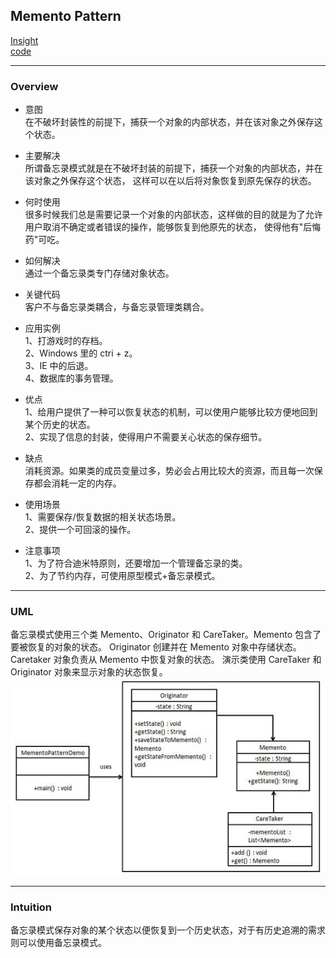 ## Memento Pattern
[Insight](https://www.runoob.com/design-pattern/memento-pattern.html)  
[code](https://github.com/wan-h/BrainpowerCode/blob/master/DesignPatterns/MementoPattern.py)

---
### Overview  
* 意图  
在不破坏封装性的前提下，捕获一个对象的内部状态，并在该对象之外保存这个状态。

* 主要解决  
所谓备忘录模式就是在不破坏封装的前提下，捕获一个对象的内部状态，并在该对象之外保存这个状态，
这样可以在以后将对象恢复到原先保存的状态。

* 何时使用  
很多时候我们总是需要记录一个对象的内部状态，这样做的目的就是为了允许用户取消不确定或者错误的操作，能够恢复到他原先的状态，
使得他有"后悔药"可吃。

* 如何解决  
通过一个备忘录类专门存储对象状态。

* 关键代码  
客户不与备忘录类耦合，与备忘录管理类耦合。

* 应用实例  
1、打游戏时的存档。  
2、Windows 里的 ctri + z。  
3、IE 中的后退。  
4、数据库的事务管理。

* 优点  
1、给用户提供了一种可以恢复状态的机制，可以使用户能够比较方便地回到某个历史的状态。   
2、实现了信息的封装，使得用户不需要关心状态的保存细节。

* 缺点  
消耗资源。如果类的成员变量过多，势必会占用比较大的资源，而且每一次保存都会消耗一定的内存。

* 使用场景  
1、需要保存/恢复数据的相关状态场景。   
2、提供一个可回滚的操作。

* 注意事项  
1、为了符合迪米特原则，还要增加一个管理备忘录的类。   
2、为了节约内存，可使用原型模式+备忘录模式。

---
### UML  
备忘录模式使用三个类 Memento、Originator 和 CareTaker。Memento 包含了要被恢复的对象的状态。
Originator 创建并在 Memento 对象中存储状态。Caretaker 对象负责从 Memento 中恢复对象的状态。
演示类使用 CareTaker 和 Originator 对象来显示对象的状态恢复。  
![](src/UML_0.png)  

---
### Intuition  
备忘录模式保存对象的某个状态以便恢复到一个历史状态，对于有历史追溯的需求则可以使用备忘录模式。